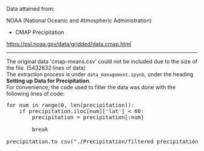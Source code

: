 Data attained from:

NOAA (National Oceanic and Atmospheric Administration)
- CMAP Precipitation

https://psl.noaa.gov/data/gridded/data.cmap.html

<hr>

The original data 'cmap-means.csv' could not be included due to the size of the file. (5432832 lines of data)<br>
The extraction process is under <code>data_management.ipynb</code>, under the heading <strong>Setting up Data for Precipitation</strong>.
<br>
For convenience; the code used to filter the data was done with the following lines of code:
<pre>
for num in range(0, len(precipitation)):
    if precipitation.iloc[num]['lat'] < 60:
        precipitation = precipitation[:num]

        break

precipitation.to_csv("./Precipitation/filtered_precipitation_data.csv", index=False)
</pre>